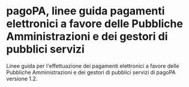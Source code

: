 # pagoPA, linee guida pagamenti elettronici a favore delle Pubbliche Amministrazioni e dei gestori di pubblici servizi

Linee guida per l'effettuazione dei pagamenti elettronici a favore delle Pubbliche Amministrazioni e dei gestori di pubblici servizi di pagoPA versione 1.2.
